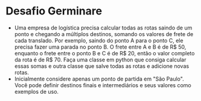 # Desafio Germinare

 - Uma empresa de logística precisa calcular todas as rotas saindo de um ponto e chegando a múltiplos
destinos, somando os valores de frete de cada translado. Por exemplo, saindo do ponto A para o
ponto C, ele precisa fazer uma parada no ponto B. O frete entre A e B é de R$ 50, enquanto o frete
entre o ponto B e C é de R$ 20, então o valor completo da rota é de R$ 70. Faça uma classe em
python que consiga calcular essas somas e outra classe que salve todas as rotas e adicione novas
rotas.
 - Inicialmente considere apenas um ponto de partida em "São Paulo". Você pode definir destinos
finais e intermediários e seus valores como exemplos de uso.
